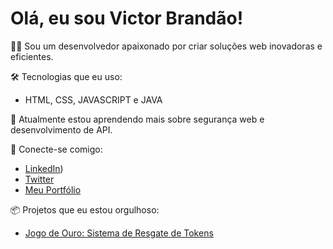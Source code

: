 # Olá, eu sou Victor Brandão!

👨‍💻 Sou um desenvolvedor apaixonado por criar soluções web inovadoras e eficientes.

🛠️ Tecnologias que eu uso:
- HTML, CSS, JAVASCRIPT e JAVA

🌱 Atualmente estou aprendendo mais sobre segurança web e desenvolvimento de API.


🔗 Conecte-se comigo:
- [LinkedIn](https://www.linkedin.com/in/victorbrandaao/))
- [Twitter](https://twitter.com/vitubrandao)
- [Meu Portfólio](https://victorbrandaotech.online)

📦 Projetos que eu estou orgulhoso:
- [Jogo de Ouro: Sistema de Resgate de Tokens](https://github.com/seu_username/jogo-de-ouro)
